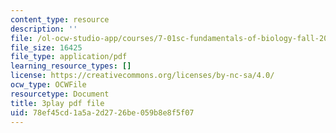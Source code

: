 ```yaml
---
content_type: resource
description: ''
file: /ol-ocw-studio-app/courses/7-01sc-fundamentals-of-biology-fall-2011/78ef45cd1a5a2d2726be059b8e8f5f07_Rn9zldxtZko.pdf
file_size: 16425
file_type: application/pdf
learning_resource_types: []
license: https://creativecommons.org/licenses/by-nc-sa/4.0/
ocw_type: OCWFile
resourcetype: Document
title: 3play pdf file
uid: 78ef45cd-1a5a-2d27-26be-059b8e8f5f07
---
```

